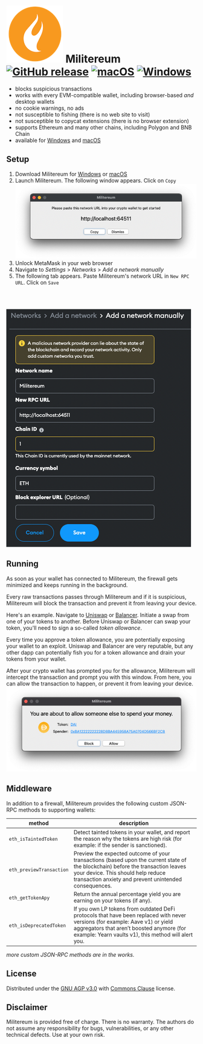 # ![image](icon_150x150.png) Militereum&nbsp;&nbsp;[![GitHub release](https://img.shields.io/github/release/svanas/Militereum)](https://github.com/svanas/Militereum/releases/latest) [![macOS](https://img.shields.io/badge/os-macOS-green)](https://github.com/svanas/Militereum/releases/latest/download/macOS.zip) [![Windows](https://img.shields.io/badge/os-Windows-green)](https://github.com/svanas/Militereum/releases/latest/download/Windows.zip)

* blocks suspicious transactions
* works with every EVM-compatible wallet, including browser-based _and_ desktop wallets
* no cookie warnings, no ads
* not susceptible to fishing (there is no web site to visit)
* not susceptible to copycat extensions (there is no browser extension)
* supports Ethereum and many other chains, including Polygon and BNB Chain
* available for [Windows](https://github.com/svanas/Militereum/releases/latest/download/Windows.zip) and [macOS](https://github.com/svanas/Militereum/releases/latest/download/macOS.zip)

## Setup

1. Download Militereum for [Windows](https://github.com/svanas/Militereum/releases/latest/download/Windows.zip) or [macOS](https://github.com/svanas/Militereum/releases/latest/download/macOS.zip)
2. Launch Militereum. The following window appears. Click on `Copy`
![image](assets/main.png)
4. Unlock MetaMask in your web browser
5. Navigate to _Settings_ > _Networks_ > _Add a network manually_
6. The following tab appears. Paste Militereum's network URL in `New RPC URL`. Click on `Save`
<br>

&nbsp;&nbsp;&nbsp;&nbsp;&nbsp;&nbsp;&nbsp;&nbsp;&nbsp;&nbsp;&nbsp;&nbsp;&nbsp;&nbsp;&nbsp;&nbsp;&nbsp;&nbsp;&nbsp;&nbsp;&nbsp;&nbsp;![image](assets/MetaMask.png)

## Running

As soon as your wallet has connected to Militereum, the firewall gets minimized and keeps running in the background.

Every raw transactions passes through Militereum and if it is suspicious, Militereum will block the transaction and prevent it from leaving your device.

Here's an example. Navigate to [Uniswap](https://app.uniswap.org/) or [Balancer](https://app.balancer.fi/). Initiate a swap from one of your tokens to another. Before Uniswap or Balancer can swap your token, you'll need to sign a so-called _token allowance_.

Every time you approve a token allowance, you are potentially exposing your wallet to an exploit. Uniswap and Balancer are very reputable, but any other dapp can potentially fish you for a token allowance and drain your tokens from your wallet.

After your crypto wallet has prompted you for the allowance, Militereum will intercept the transaction and prompt you with this window. From here, you can allow the transaction to happen, or prevent it from leaving your device.
![image](assets/approve.png)

## Middleware

In addition to a firewall, Militereum provides the following custom JSON-RPC methods to supporting wallets:

| method                   | description |
|--------------------------|-------------|
| `eth_isTaintedToken`     | Detect tainted tokens in your wallet, and report the reason why the tokens are high risk (for example: if the sender is sanctioned). 
| `eth_previewTransaction` | Preview the expected outcome of your transactions (based upon the current state of the blockchain) before the transaction leaves your device. This should help reduce transaction anxiety and prevent unintended consequences.
| `eth_getTokenApy`        | Return the annual percentage yield you are earning on your tokens (if any).
| `eth_isDeprecatedToken`  | If you own LP tokens from outdated DeFi protocols that have been replaced with never versions (for example: Aave v1) or yield aggregators that aren’t boosted anymore (for example: Yearn vaults v1), this method will alert you.

_more custom JSON-RPC methods are in the works._

## License

Distributed under the [GNU AGP v3.0](https://github.com/svanas/Militereum/blob/master/LICENSE) with [Commons Clause](https://commonsclause.com/) license.

## Disclaimer

Militereum is provided free of charge. There is no warranty. The authors do not assume any responsibility for bugs, vulnerabilities, or any other technical defects. Use at your own risk.
